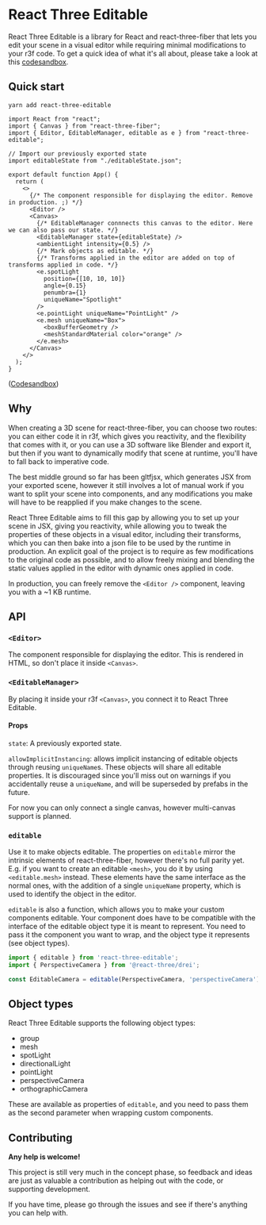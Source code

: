 # React Three Editable

React Three Editable is a library for React and react-three-fiber that lets you edit your scene in a visual editor while requiring minimal modifications to your r3f code. To get a quick idea of what it's all about, please take a look at this [codesandbox](https://codesandbox.io/s/react-three-editable-demo-udx2x).

## Quick start

```
yarn add react-three-editable
```

```tsx
import React from "react";
import { Canvas } from "react-three-fiber";
import { Editor, EditableManager, editable as e } from "react-three-editable";

// Import our previously exported state
import editableState from "./editableState.json";

export default function App() {
  return (
    <>
      {/* The component responsible for displaying the editor. Remove in production. ;) */}
      <Editor />
      <Canvas>
        {/* EditableManager connnects this canvas to the editor. Here we can also pass our state. */}
        <EditableManager state={editableState} />
        <ambientLight intensity={0.5} />
        {/* Mark objects as editable. */}
        {/* Transforms applied in the editor are added on top of transforms applied in code. */}
        <e.spotLight
          position={[10, 10, 10]}
          angle={0.15}
          penumbra={1}
          uniqueName="Spotlight"
        />
        <e.pointLight uniqueName="PointLight" />
        <e.mesh uniqueName="Box">
          <boxBufferGeometry />
          <meshStandardMaterial color="orange" />
        </e.mesh>
      </Canvas>
    </>
  );
}
```

([Codesandbox](https://codesandbox.io/s/minimal-r3e-demo-o1brl))

## Why

When creating a 3D scene for react-three-fiber, you can choose two routes: you can either code it in r3f, which gives you reactivity, and the flexibility that comes with it, or you can use a 3D software like Blender and export it, but then if you want to dynamically modify that scene at runtime, you'll have to fall back to imperative code.

The best middle ground so far has been gltfjsx, which generates JSX from your exported scene, however it still involves a lot of manual work if you want to split your scene into components, and any modifications you make will have to be reapplied if you make changes to the scene.

React Three Editable aims to fill this gap by allowing you to set up your scene in JSX, giving you reactivity, while allowing you to tweak the properties of these objects in a visual editor, including their transforms, which you can then bake into a json file to be used by the runtime in production. An explicit goal of the project is to require as few modifications to the original code as possible, and to allow freely mixing and blending the static values applied in the editor with dynamic ones applied in code.

In production, you can freely remove the `<Editor />` component, leaving you with a ~1 KB runtime.

## API

### `<Editor>`

The component responsible for displaying the editor. This is rendered in HTML, so don't place it inside `<Canvas>`.

### `<EditableManager>`

By placing it inside your r3f `<Canvas>`, you connect it to React Three Editable.

#### Props

`state`: A previously exported state.

`allowImplicitInstancing`: allows implicit instancing of editable objects through reusing `uniqueName`s. These objects will share all editable properties. It is discouraged since you'll miss out on warnings if you accidentally reuse a `uniqueName`, and will be superseded by prefabs in the future.

For now you can only connect a single canvas, however multi-canvas support is planned.

### `editable`

Use it to make objects editable. The properties on `editable` mirror the intrinsic elements of react-three-fiber, however there's no full parity yet. E.g. if you want to create an editable `<mesh>`, you do it by using `<editable.mesh>` instead. These elements have the same interface as the normal ones, with the addition of a single `uniqueName` property, which is used to identify the object in the editor.

`editable` is also a function, which allows you to make your custom components editable. Your component does have to be compatible with the interface of the editable object type it is meant to represent. You need to pass it the component you want to wrap, and the object type it represents (see object types).

```ts
import { editable } from 'react-three-editable';
import { PerspectiveCamera } from '@react-three/drei';

const EditableCamera = editable(PerspectiveCamera, 'perspectiveCamera');
```

## Object types

React Three Editable supports the following object types:

- group
- mesh
- spotLight
- directionalLight
- pointLight
- perspectiveCamera
- orthographicCamera

These are available as properties of `editable`, and you need to pass them as the second parameter when wrapping custom components.

## Contributing

**Any help is welcome!**

This project is still very much in the concept phase, so feedback and ideas are just as valuable a contribution as helping out with the code, or supporting development.

If you have time, please go through the issues and see if there's anything you can help with.
